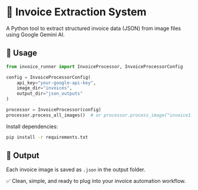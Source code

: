 # 🧾 Invoice Extraction System

A Python tool to extract structured invoice data (JSON) from image files using Google Gemini AI.


## 🚀 Usage

```python
from invoice_runner import InvoiceProcessor, InvoiceProcessorConfig

config = InvoiceProcessorConfig(
    api_key="your-google-api-key",
    image_dir="invoices",
    output_dir="json_outputs"
)

processor = InvoiceProcessor(config)
processor.process_all_images()  # or processor.process_image("invoice1.jpg")
````


Install dependencies:

```bash
pip install -r requirements.txt
```


## 📁 Output

Each invoice image is saved as `.json` in the output folder.


✅ Clean, simple, and ready to plug into your invoice automation workflow.
